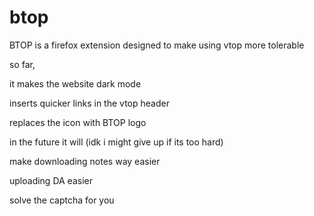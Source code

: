 # btop
BTOP is a firefox extension designed to make using vtop more tolerable

so far,

it makes the website dark mode

inserts quicker links in the vtop header

replaces the icon with BTOP logo

in the future it will (idk i might give up if its too hard)

make downloading notes way easier

uploading DA easier

solve the captcha for you
